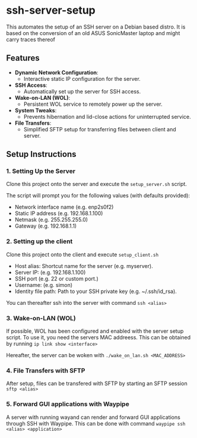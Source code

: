 # ssh-server-setup

This automates the setup of an SSH server on a Debian based distro. It is based on the conversion of an old ASUS SonicMaster laptop and might carry traces thereof

## Features
- **Dynamic Network Configuration**:
  - Interactive static IP configuration for the server.
- **SSH Access**:
  - Automatically set up the server for SSH access.
- **Wake-on-LAN (WOL)**:
  - Persistent WOL service to remotely power up the server.
- **System Tweaks**:
  - Prevents hibernation and lid-close actions for uninterrupted service.
- **File Transfers**:
  - Simplified SFTP setup for transferring files between client and server.

## Setup Instructions

### 1. Setting Up the Server

Clone this project onto the server and execute the `setup_server.sh` script.

The script will prompt you for the following values (with defaults provided):
- Network interface name (e.g. enp2s0f2)
- Static IP address (e.g. 192.168.1.100)
- Netmask (e.g. 255.255.255.0)
- Gateway (e.g. 192.168.1.1)

### 2. Setting up the client
Clone this project onto the client and execute `setup_client.sh`

- Host alias: Shortcut name for the server (e.g. myserver).
- Server IP: (e.g. 192.168.1.100)
- SSH port (e.g. 22 or custom port.)
- Username: (e.g. simon)
- Identity file path: Path to your SSH private key (e.g. ~/.ssh/id_rsa).

You can thereafter ssh into the server with command `ssh <alias>`

### 3. Wake-on-LAN (WOL)
If possible, WOL has been configured and enabled with the server setup script. To use it, you need the servers MAC addreess. This can be obtained by running `ip link show <interface>`

Hereafter, the server can be woken with `./wake_on_lan.sh <MAC_ADDRESS>`

### 4. File Transfers with SFTP

After setup, files can be transfered with SFTP by starting an SFTP session `sftp <alias>`

### 5. Forward GUI applications with Waypipe
A server with running wayand can render and forward GUI applications through SSH with Waypipe. This can be done with command `waypipe ssh <alias> <application>`
